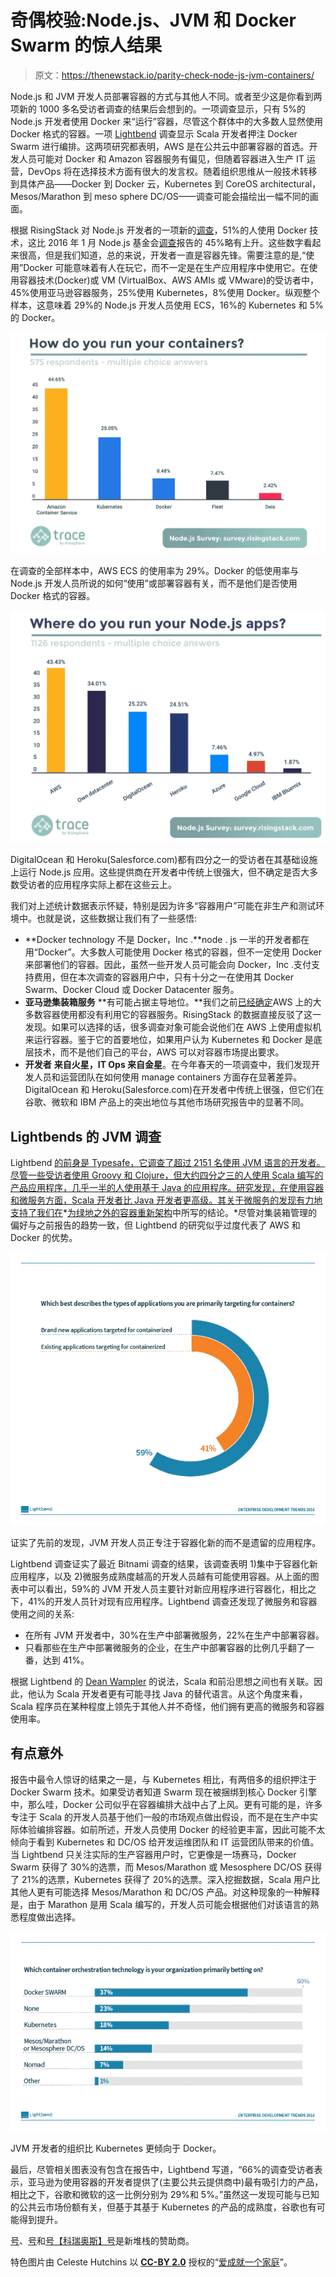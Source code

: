 # 奇偶校验:Node.js、JVM 和 Docker Swarm 的惊人结果

> 原文：<https://thenewstack.io/parity-check-node-js-jvm-containers/>

Node.js 和 JVM 开发人员部署容器的方式与其他人不同。或者至少这是你看到两项新的 1000 多名受访者调查的结果后会想到的。一项调查显示，只有 5%的 Node.js 开发者使用 Docker 来“运行”容器，尽管这个群体中的大多数人显然使用 Docker 格式的容器。一项 [Lightbend](https://www.lightbend.com/) 调查显示 Scala 开发者押注 Docker Swarm 进行编排。这两项研究都表明，AWS 是在公共云中部署容器的首选。开发人员可能对 Docker 和 Amazon 容器服务有偏见，但随着容器进入生产 IT 运营，DevOps 将在选择技术方面有很大的发言权。随着组织思维从一般技术转移到具体产品——Docker 到 Docker 云，Kubernetes 到 CoreOS architectural，Mesos/Marathon 到 meso sphere DC/OS——调查可能会描绘出一幅不同的画面。

根据 RisingStack 对 Node.js 开发者的一项新的[调查](https://blog.risingstack.com/node-js-developer-survey-results-2016/)，51%的人使用 Docker 技术，这比 2016 年 1 月 Node.js 基金会[调查](https://nodejs.org/en/blog/announcements/nodejs-foundation-survey/)报告的 45%略有上升。这些数字看起来很高，但是我们知道，总的来说，开发者一直是容器先锋。需要注意的是,“使用”Docker 可能意味着有人在玩它，而不一定是在生产应用程序中使用它。在使用容器技术(Docker)或 VM (VirtualBox、AWS AMIs 或 VMware)的受访者中，45%使用亚马逊容器服务，25%使用 Kubernetes，8%使用 Docker。纵观整个样本，这意味着 29%的 Node.js 开发人员使用 ECS，16%的 Kubernetes 和 5%的 Docker。

![](img/9975cf00eaa596cdebbb51483fbc0b13.png)

在调查的全部样本中，AWS ECS 的使用率为 29%。Docker 的低使用率与 Node.js 开发人员所说的如何“使用”或部署容器有关，而不是他们是否使用 Docker 格式的容器。

![](img/12168792bfc9de0304a55bbe203a528c.png)

DigitalOcean 和 Heroku(Salesforce.com)都有四分之一的受访者在其基础设施上运行 Node.js 应用。这些提供商在开发者中传统上很强大，但不确定是否大多数受访者的应用程序实际上都在这些云上。

我们对上述统计数据表示怀疑，特别是因为许多“容器用户”可能在非生产和测试环境中。也就是说，这些数据让我们有了一些感悟:

*   **Docker technology 不是 Docker，Inc .**node . js 一半的开发者都在用“Docker”。大多数人可能使用 Docker 格式的容器，但不一定使用 Docker 来部署他们的容器。因此，虽然一些开发人员可能会向 Docker，Inc .支付支持费用，但在本次调查的容器用户中，只有十分之一在使用其 Docker Swarm、Docker Cloud 或 Docker Datacenter 服务。
*   **亚马逊集装箱服务** **有可能占据主导地位。**我们之前[已经确定](https://thenewstack.io/aws-focused-container-use/)AWS 上的大多数容器使用都没有利用它的容器服务。RisingStack 的数据直接反驳了这一发现。如果可以选择的话，很多调查对象可能会说他们在 AWS 上使用虚拟机来运行容器。鉴于它的首要地位，如果用户认为 Kubernetes 和 Docker 是底层技术，而不是他们自己的平台，AWS 可以对容器市场提出要求。
*   **开发者** **来自火星，IT Ops 来自金星**。在今年春天的一项调查中，我们发现开发人员和运营团队在如何使用 manage containers 方面存在显著差异。DigitalOcean 和 Heroku(Salesforce.com)在开发者中传统上很强，但它们在谷歌、微软和 IBM 产品上的突出地位与其他市场研究报告中的显著不同。

## Lightbends 的 JVM 调查

Lightbend [的前身是 Typesafe，它调查了超过 2151 名使用 JVM 语言的开发者。尽管一些受访者使用 Groovy 和 Clojure，但大约四分之三的人使用 Scala 编写的产品应用程序，几乎一半的人使用基于 Java 的应用程序。研究发现，在使用容器和微服务方面，Scala 开发者比 Java 开发者更高级。其关于微服务的发现有力地支持了我们在](https://info.lightbend.com/COLL-20XX-Enterprise-Development-Trends-2016-Report_RES-LP.html)*[为绿地之外的容器重新架构](https://thenewstack.io/beyond-greenfield-rearchitecting-containers/)中所写的结论。*尽管对集装箱管理的偏好与之前报告的趋势一致，但 Lightbend 的研究似乎过度代表了 AWS 和 Docker 的优势。

![](img/be19d19775b5a425978a371fb66c4f25.png)

证实了先前的发现，JVM 开发人员正专注于容器化新的而不是遗留的应用程序。

Lightbend 调查证实了最近 Bitnami 调查的结果，该调查表明 1)集中于容器化新应用程序，以及 2)微服务成熟度越高的开发人员越有可能使用容器。从上面的图表中可以看出，59%的 JVM 开发人员主要针对新应用程序进行容器化，相比之下，41%的开发人员针对现有应用程序。Lightbend 调查还发现了微服务和容器使用之间的关系:

*   在所有 JVM 开发者中，30%在生产中部署微服务，22%在生产中部署容器。
*   只看那些在生产中部署微服务的企业，在生产中部署容器的比例几乎翻了一番，达到 41%。

根据 Lightbend 的 [Dean Wampler](https://twitter.com/deanwampler) 的说法，Scala 和前沿思想之间也有关联。因此，他认为 Scala 开发者更有可能寻找 Java 的替代语言。从这个角度来看，Scala 程序员在某种程度上领先于其他人并不奇怪，他们拥有更高的微服务和容器使用率。

## 有点意外

报告中最令人惊讶的结果之一是，与 Kubernetes 相比，有两倍多的组织押注于 Docker Swarm 技术。如果受访者知道 Swarm 现在被捆绑到核心 Docker 引擎中，那么哇，Docker 公司似乎在容器编排大战中占了上风。更有可能的是，许多专注于 Scala 的开发人员基于他们一般的市场观点做出假设，而不是在生产中实际体验编排容器。如前所述，开发人员使用 Docker 的经验更丰富，因此可能不太倾向于看到 Kubernetes 和 DC/OS 给开发运维团队和 IT 运营团队带来的价值。当 Lightbend 只关注实际的生产容器用户时，它更像是一场赛马，Docker Swarm 获得了 30%的选票，而 Mesos/Marathon 或 Mesosphere DC/OS 获得了 21%的选票，Kubernetes 获得了 20%的选票。深入挖掘数据，Scala 用户比其他人更有可能选择 Mesos/Marathon 和 DC/OS 产品。对这种现象的一种解释是，由于 Marathon 是用 Scala 编写的，开发人员可能会根据他们对该语言的熟悉程度做出选择。

![](img/69fc2cabb43590447bc72e5d8e66d90e.png)

JVM 开发者的组织比 Kubernetes 更倾向于 Docker。

最后，尽管相关图表没有包含在报告中，Lightbend 写道，“66%的调查受访者表示，亚马逊为使用容器的开发者提供了(主要公共云提供商中)最有吸引力的产品，相比之下，谷歌和微软的这一比例分别为 29%和 5%。”虽然这一发现可能与已知的公共云市场份额有关，但基于其基于 Kubernetes 的产品的成熟度，谷歌也有可能得到提升。

[号](https://www.mirantis.com/software/docker/kubernetes/)、[号](https://d2iq.com/)和[号【科瑞奥斯】号](https://coreos.com/)是新堆栈的赞助商。

特色图片由 Celeste Hutchins 以 **[CC-BY 2.0](https://creativecommons.org/licenses/by/2.0/)** 授权的“[爱成就一个家庭](http://www.celesteh.com/pics/November05/November05-Pages/Image13.html)”。

<svg xmlns:xlink="http://www.w3.org/1999/xlink" viewBox="0 0 68 31" version="1.1"><title>Group</title> <desc>Created with Sketch.</desc></svg>